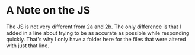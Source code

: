# A Note on the JS

The JS is not very different from 2a and 2b. The only difference is that I added in a line about trying to be as accurate as possible while responding quickly. That's why I only have a folder here for the files that were altered with just that line.
